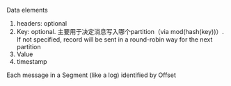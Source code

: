 
Data elements

1. headers: optional
2. Key: optional. 主要用于决定消息写入哪个partition（via mod(hash(key))）. If not specified, record will be sent in a round-robin way for the next partition
3. Value
3. timestamp

Each message in a Segment (like a log) identified by Offset
